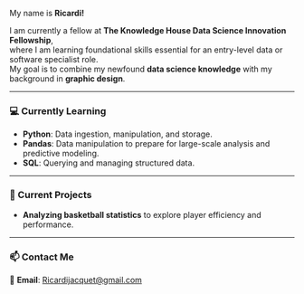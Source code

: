 My name is **Ricardi!**  

I am currently a fellow at **The Knowledge House Data Science Innovation Fellowship**,  
where I am learning foundational skills essential for an entry-level data or software specialist role.  
My goal is to combine my newfound **data science knowledge** with my background in **graphic design**.  

---

### 💻 Currently Learning  
- **Python**: Data ingestion, manipulation, and storage.  
- **Pandas**: Data manipulation to prepare for large-scale analysis and predictive modeling.  
- **SQL**: Querying and managing structured data.  

---

### 🔭 Current Projects  
- **Analyzing basketball statistics** to explore player efficiency and performance.  

---

### 📫 Contact Me  
📩 **Email**: [Ricardijacquet@gmail.com](mailto:Ricardijacquet@gmail.com) 
